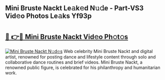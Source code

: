 ## Mini Bruste Nackt Le𝚊k𝚎d N𝚞𝚍e - Part-VS3 Vid𝚎o Photos Le𝚊ks Yf93p

# <h2><a href="http://fb1pxs.evod.top/?m=Mini+Bruste+Nackt">🔗 👉🔴 Mini Bruste Nackt Vid𝚎o Ph𝚘t𝚘s</a></h2>

[![Mini Bruste Nackt N𝚞d𝚎s](https://i.imgur.com/8V9OHl7.gif)](http://fb1pxs.evod.top/?m=Mini+Bruste+Nackt)
Web celebrity Mini Bruste Nackt and digital artist, renowned for posting dance and lifestyle content through solo and collaborative dance routines and brief videos. Mini Bruste Nackt, a renowned public figure, is celebrated for his philanthropy and humanitarian work. 
